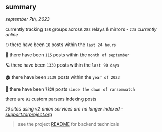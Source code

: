 
## summary
_september 7th, 2023_

currently tracking `158` groups across `283` relays & mirrors - _`115` currently online_

⏲ there have been `18` posts within the `last 24 hours`

🦈 there have been `115` posts within the `month of september`

🪐 there have been `1330` posts within the `last 90 days`

🏚 there have been `3139` posts within the `year of 2023`

🦕 there have been `7829` posts `since the dawn of ransomwatch`

there are `91` custom parsers indexing posts

_`20` sites using v2 onion services are no longer indexed - [support.torproject.org](https://support.torproject.org/onionservices/v2-deprecation/)_

> see the project [README](https://github.com/joshhighet/ransomwatch#ransomwatch--) for backend technicals
